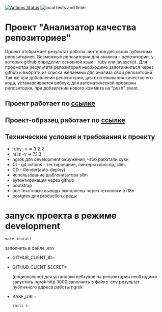 [![Actions Status](https://github.com/tovarish39/rails-project-66/actions/workflows/hexlet-check.yml/badge.svg)](https://github.com/tovarish39/rails-project-66/actions)
![local tests and linter](https://github.com/tovarish39/rails-project-66/actions/workflows/rubyonrails.yml/badge.svg)

# Проект "Анализатор качества репозиториев"
Проект отображает результат работы линтеров для своих публичных репозиториев. Возможные репозитории для анализа - репозитории, у которых github определил основной язык  - ruby или javascript. Для просмотра результата репозитория необходимо залогинниться через github и выбрать из списка желаемый для анализа свой репозиторий. Так же при добавлении репозитория, для отслеживания качество его кода, устанавливается вебхук, для автоматической проверки репозитория, при добавлении нового коммита на "push" event. 

## Проект работает по [ссылке](https://rails-project-66-p2vh.onrender.com/)
## Проект-образец работает по [ссылке](https://rails-github-quality-ru.hexlet.app)


## Технические условия и требования к проекту
- ruby -v => 3.2.2
- rails -v => 7.1.3
- ngrok для development окружения, чтоб работали хуки 
- CI - git actions - тестирование, линтеры rubocop, slim.
- CD - Render(auto-deploy)
- использование шаблонизатора slim 
- аутентификация через github
- bootstrap
- все текстовые выводы выполнены через технологию i18n
- postgres для production среды

# запуск проекта в режиме development
    make install

заполнить в файле .env
- GITHUB_CLIENT_ID=
- GITHUB_CLIENT_SECRET=


  (опционально)
  для установки вебхуков на репозитории
  необходимо запустить ngrok http 3000
  заполнить в файле .env результат публичного адреса работы ngrok
- BASE_URL=


      rails s